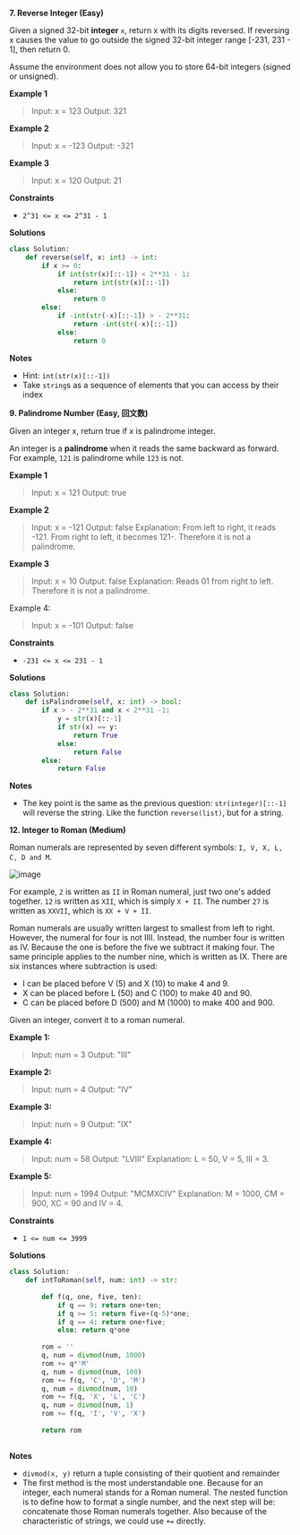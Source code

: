 **7. Reverse Integer (Easy)**

Given a signed 32-bit **integer** `x`, return x with its digits reversed. If reversing x causes the value to go outside the signed 32-bit integer range \[-231, 231 - 1], then return 0.

Assume the environment does not allow you to store 64-bit integers (signed or unsigned).

**Example 1**

> Input: x = 123
> Output: 321

**Example 2**

> Input: x = -123
> Output: -321

**Example 3**

> Input: x = 120
> Output: 21

**Constraints**

- `2^31 <= x <= 2^31 - 1`

**Solutions**

```python
class Solution:
    def reverse(self, x: int) -> int:
        if x >= 0:
            if int(str(x)[::-1]) < 2**31 - 1:
                return int(str(x)[::-1])
            else: 
                return 0
        else:
            if -int(str(-x)[::-1]) > - 2**31:
                return -int(str(-x)[::-1])
            else:
                return 0
```

**Notes**

- Hint: `int(str(x)[::-1])` 
- Take `string`s as a sequence of elements that you can access by their index

**9. Palindrome Number (Easy, 回文数)**

Given an integer x, return true if x is palindrome integer.

An integer is a **palindrome** when it reads the same backward as forward. For example, `121` is palindrome while `123` is not.

**Example 1**

> Input: x = 121
> Output: true

**Example 2**

> Input: x = -121
> Output: false
> Explanation: From left to right, it reads -121. From right to left, it becomes 121-. Therefore it is not a palindrome.

**Example 3**

> Input: x = 10
> Output: false
> Explanation: Reads 01 from right to left. Therefore it is not a palindrome.

Example 4:

> Input: x = -101
> Output: false

**Constraints**

- `-231 <= x <= 231 - 1`

**Solutions**

```python
class Solution:
    def isPalindrome(self, x: int) -> bool:
        if x > - 2**31 and x < 2**31 -1:
            y = str(x)[::-1]
            if str(x) == y:
                return True
            else:
                return False
        else:
            return False
```

**Notes**

- The key point is the same as the previous question: `str(integer)[::-1]` will reverse the string. Like the function `reverse(list)`, but for a string.


**12. Integer to Roman (Medium)**

Roman numerals are represented by seven different symbols: `I, V, X, L, C, D and M`.

![image](https://user-images.githubusercontent.com/51500878/131412259-46fbb4a8-bd9a-428f-be55-396bb6ebe22c.png)

For example, `2` is written as `II` in Roman numeral, just two one's added together. `12` is written as `XII`, which is simply `X + II`. The number `27` is written as `XXVII`, which is `XX + V + II`.

Roman numerals are usually written largest to smallest from left to right. However, the numeral for four is not IIII. Instead, the number four is written as IV. Because the one is before the five we subtract it making four. The same principle applies to the number nine, which is written as IX. There are six instances where subtraction is used:

- I can be placed before V (5) and X (10) to make 4 and 9. 
- X can be placed before L (50) and C (100) to make 40 and 90. 
- C can be placed before D (500) and M (1000) to make 400 and 900.

Given an integer, convert it to a roman numeral.

**Example 1:**

> Input: num = 3
> Output: "III"

**Example 2:**

> Input: num = 4
> Output: "IV"

**Example 3:**

> Input: num = 9
> Output: "IX"

**Example 4:**

> Input: num = 58
> Output: "LVIII"
> Explanation: L = 50, V = 5, III = 3.

**Example 5:**

> Input: num = 1994
> Output: "MCMXCIV"
> Explanation: M = 1000, CM = 900, XC = 90 and IV = 4.

**Constraints**

- `1 <= num <= 3999`

**Solutions**

```python
class Solution:
    def intToRoman(self, num: int) -> str:
        
        def f(q, one, five, ten):
            if q == 9: return one+ten;
            if q >= 5: return five+(q-5)*one;
            if q == 4: return one+five;
            else: return q*one
            
        rom = ''
        q, num = divmod(num, 1000)
        rom += q*'M'
        q, num = divmod(num, 100)
        rom += f(q, 'C', 'D', 'M')
        q, num = divmod(num, 10)
        rom += f(q, 'X', 'L', 'C')
        q, num = divmod(num, 1)
        rom += f(q, 'I', 'V', 'X')
        
        return rom
        
```

**Notes**

- `divmod(x, y)` return a tuple consisting of their quotient and remainder
- The first method is the most understandable one. Because for an integer, each numeral stands for a Roman numeral. The nested function is to define how to format a single number, and the next step will be: concatenate those Roman numerals together. Also because of the characteristic of strings, we could use `+=` directly.

